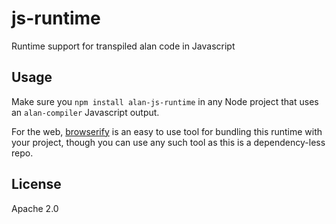 # js-runtime

Runtime support for transpiled alan code in Javascript

## Usage

Make sure you `npm install alan-js-runtime` in any Node project that uses an `alan-compiler` Javascript output.

For the web, [browserify](http://browserify.org/) is an easy to use tool for bundling this runtime with your project, though you can use any such tool as this is a dependency-less repo.

## License

Apache 2.0
